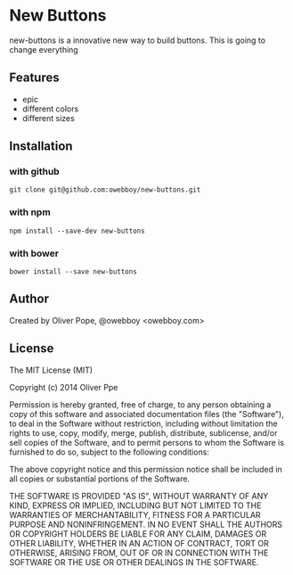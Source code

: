 # New Buttons

new-buttons is a innovative new way to build buttons. This is going to change everything

## Features
- epic
- different colors
- different sizes

## Installation

### with github
`git clone git@github.com:owebboy/new-buttons.git`

### with npm
`npm install --save-dev new-buttons`

### with bower
`bower install --save new-buttons`

## Author
Created by Oliver Pope, @owebboy <owebboy.com>

## License
The MIT License (MIT)

Copyright (c) 2014 Oliver Ppe

Permission is hereby granted, free of charge, to any person obtaining a copy
of this software and associated documentation files (the "Software"), to deal
in the Software without restriction, including without limitation the rights
to use, copy, modify, merge, publish, distribute, sublicense, and/or sell
copies of the Software, and to permit persons to whom the Software is
furnished to do so, subject to the following conditions:

The above copyright notice and this permission notice shall be included in
all copies or substantial portions of the Software.

THE SOFTWARE IS PROVIDED "AS IS", WITHOUT WARRANTY OF ANY KIND, EXPRESS OR
IMPLIED, INCLUDING BUT NOT LIMITED TO THE WARRANTIES OF MERCHANTABILITY,
FITNESS FOR A PARTICULAR PURPOSE AND NONINFRINGEMENT. IN NO EVENT SHALL THE
AUTHORS OR COPYRIGHT HOLDERS BE LIABLE FOR ANY CLAIM, DAMAGES OR OTHER
LIABILITY, WHETHER IN AN ACTION OF CONTRACT, TORT OR OTHERWISE, ARISING FROM,
OUT OF OR IN CONNECTION WITH THE SOFTWARE OR THE USE OR OTHER DEALINGS IN
THE SOFTWARE.